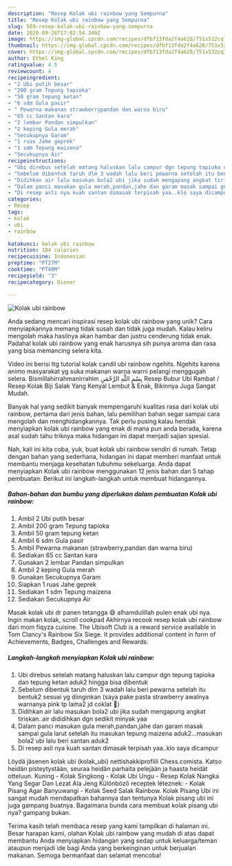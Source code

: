 ```yaml
---
description: "Resep Kolak ubi rainbow yang Sempurna"
title: "Resep Kolak ubi rainbow yang Sempurna"
slug: 569-resep-kolak-ubi-rainbow-yang-sempurna
date: 2020-09-26T17:02:54.349Z
image: https://img-global.cpcdn.com/recipes/dfbf13fda2f4a628/751x532cq70/kolak-ubi-rainbow-foto-resep-utama.jpg
thumbnail: https://img-global.cpcdn.com/recipes/dfbf13fda2f4a628/751x532cq70/kolak-ubi-rainbow-foto-resep-utama.jpg
cover: https://img-global.cpcdn.com/recipes/dfbf13fda2f4a628/751x532cq70/kolak-ubi-rainbow-foto-resep-utama.jpg
author: Ethel King
ratingvalue: 4.5
reviewcount: 4
recipeingredient:
- "2 Ubi putih besar"
- "200 gram Tepung tapioka"
- "50 gram tepung ketan"
- "6 sdm Gula pasir"
- " Pewarna makanan strawberrypandan dan warna biru"
- "65 cc Santan kara"
- "2 lembar Pandan simpulkan"
- "2 keping Gula merah"
- "Secukupnya Garam"
- "1 ruas Jahe geprek"
- "1 sdm Tepung maizena"
- "Secukupnya Air"
recipeinstructions:
- "Ubi direbus setelah matang haluskan lalu campur dgn tepung tapioka dan tepung ketan aduk2 hingga bisa dibentuk"
- "Sebelum dibentuk taruh dlm 3 wadah lalu beri pewarna setelah itu bentuk2 sesuai yg diinginkan (saya pake pasta strawberry awalnya warnanya pink tp lama2 jd coklat 🤭)"
- "Didihkan air lalu masukan bola2 ubi jika sudah mengapung angkat tiriskan..air dididihkan dgn sedikit minyak yaa"
- "Dalam panci masukan gula merah,pandan,jahe dan garam masak sampai gula larut setelah itu masukan tepung maizena aduk2...masukan bola2 ubi lalu beri santan aduk2"
- "Di resep asli nya kuah santan dimasak terpisah yaa..klo saya dicampur"
categories:
- Resep
tags:
- kolak
- ubi
- rainbow

katakunci: kolak ubi rainbow 
nutrition: 184 calories
recipecuisine: Indonesian
preptime: "PT27M"
cooktime: "PT40M"
recipeyield: "3"
recipecategory: Dinner

---
```



![Kolak ubi rainbow](https://img-global.cpcdn.com/recipes/dfbf13fda2f4a628/751x532cq70/kolak-ubi-rainbow-foto-resep-utama.jpg)

Anda sedang mencari inspirasi resep kolak ubi rainbow yang unik? Cara menyiapkannya memang tidak susah dan tidak juga mudah. Kalau keliru mengolah maka hasilnya akan hambar dan justru cenderung tidak enak. Padahal kolak ubi rainbow yang enak harusnya sih punya aroma dan rasa yang bisa memancing selera kita.

Video ini berisi ttg tutorial kolak candil ubi rainbow ngehits. Ngehits karena animo masyarakat yg suka makanan warna warni pelangi menggugah selera. Bismillahirrahmanirrahim بِسْمِ اللَّهِ الرَّحْمَنِ Resep Bubur Ubi Rambat / Resep Kolak Biji Salak Yang Kenyal Lembut &amp; Enak, Bikinnya Juga Sangat Mudah.

Banyak hal yang sedikit banyak mempengaruhi kualitas rasa dari kolak ubi rainbow, pertama dari jenis bahan, lalu pemilihan bahan segar sampai cara mengolah dan menghidangkannya. Tak perlu pusing kalau hendak menyiapkan kolak ubi rainbow yang enak di mana pun anda berada, karena asal sudah tahu triknya maka hidangan ini dapat menjadi sajian spesial.


Nah, kali ini kita coba, yuk, buat kolak ubi rainbow sendiri di rumah. Tetap dengan bahan yang sederhana, hidangan ini dapat memberi manfaat untuk membantu menjaga kesehatan tubuhmu sekeluarga. Anda dapat menyiapkan Kolak ubi rainbow menggunakan 12 jenis bahan dan 5 tahap pembuatan. Berikut ini langkah-langkah untuk membuat hidangannya.

<!--inarticleads1-->

##### Bahan-bahan dan bumbu yang diperlukan dalam pembuatan Kolak ubi rainbow:

1. Ambil 2 Ubi putih besar
1. Ambil 200 gram Tepung tapioka
1. Ambil 50 gram tepung ketan
1. Ambil 6 sdm Gula pasir
1. Ambil  Pewarna makanan (strawberry,pandan dan warna biru)
1. Sediakan 65 cc Santan kara
1. Gunakan 2 lembar Pandan simpulkan
1. Ambil 2 keping Gula merah
1. Gunakan Secukupnya Garam
1. Siapkan 1 ruas Jahe geprek
1. Sediakan 1 sdm Tepung maizena
1. Sediakan Secukupnya Air


Masak kolak ubi dr panen tetangga 😄 alhamdulillah pulen enak ubi nya. Ingin makan kolak, scroll cookpad Akhirnya recook resep kolak ubi rainbow dari mom fiqyza cuisine. The Ubisoft Club is a reward service available in Tom Clancy&#39;s Rainbow Six Siege. It provides additional content in form of Achievements, Badges, Challenges and Rewards. 

<!--inarticleads2-->

##### Langkah-langkah menyiapkan Kolak ubi rainbow:

1. Ubi direbus setelah matang haluskan lalu campur dgn tepung tapioka dan tepung ketan aduk2 hingga bisa dibentuk
1. Sebelum dibentuk taruh dlm 3 wadah lalu beri pewarna setelah itu bentuk2 sesuai yg diinginkan (saya pake pasta strawberry awalnya warnanya pink tp lama2 jd coklat 🤭)
1. Didihkan air lalu masukan bola2 ubi jika sudah mengapung angkat tiriskan..air dididihkan dgn sedikit minyak yaa
1. Dalam panci masukan gula merah,pandan,jahe dan garam masak sampai gula larut setelah itu masukan tepung maizena aduk2...masukan bola2 ubi lalu beri santan aduk2
1. Di resep asli nya kuah santan dimasak terpisah yaa..klo saya dicampur


Löydä jäsenen kolak ubi (kolak_ubi) nettishakkiprofiili Chess.comista. Katso heidän pisteytystään, seuraa heidän parhaita pelejään ja haasta heidät otteluun. Kuning - Kolak Singkong - Kolak Ubi Ungu - Resep Kolak Nangka Yang Segar Dan Lezat Ala Jeng Különböző receptek léteznek: - Kolak Pisang Agar Banyuwangi - Kolak Seed Salak Rainbow. Kolak Pisang Ubi ini sangat mudah mendapatkan bahannya dan tentunya Kolak pisang ubi ini juga gampang buatnya. Bagaimana bunda cara membuat kolak pisang ubi nya? gampang bukan. 

Terima kasih telah membaca resep yang kami tampilkan di halaman ini. Besar harapan kami, olahan Kolak ubi rainbow yang mudah di atas dapat membantu Anda menyiapkan hidangan yang sedap untuk keluarga/teman ataupun menjadi ide bagi Anda yang berkeinginan untuk berjualan makanan. Semoga bermanfaat dan selamat mencoba!
